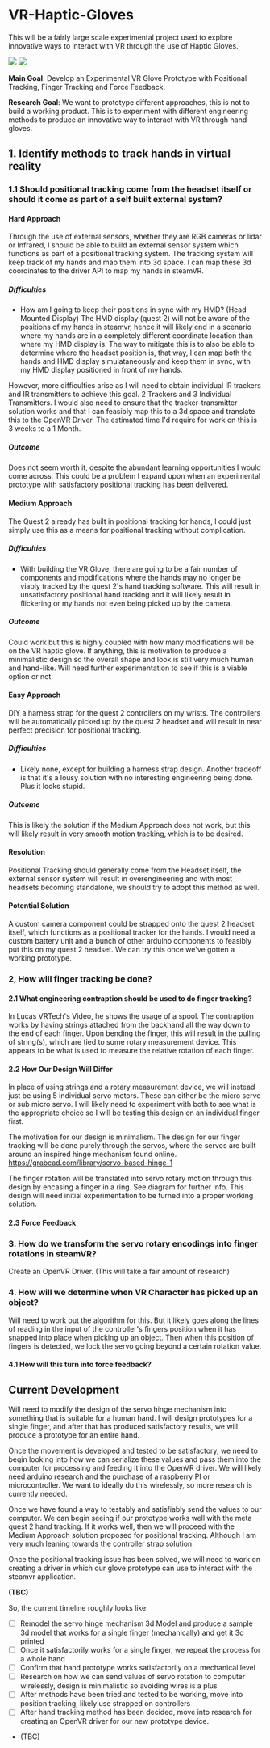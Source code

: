 # VR-Haptic-Gloves
This will be a fairly large scale experimental project used to explore innovative ways to interact with VR through the use of Haptic Gloves.

![](./images/Finger_Servo_Prototype.png)
![](./images/Finger_Rotation_Mechanism.png)

**Main Goal**: Develop an Experimental VR Glove Prototype with Positional Tracking, Finger Tracking and Force Feedback.

**Research Goal**: We want to prototype different approaches, this is not to build a working product. This is to experiment with different engineering methods
to produce an innovative way to interact with VR through hand gloves.

## 1. Identify methods to track hands in virtual reality

### 1.1 Should positional tracking come from the headset itself or should it come as part of a self built external system?

#### Hard Approach 

Through the use of external sensors, whether they are RGB cameras or lidar or Infrared, I should be able to build an external sensor system which functions 
as part of a positional tracking system. The tracking system will keep track of my hands and map them into 3d space. I can map these 3d coordinates to the driver API to
map my hands in steamVR. 

##### Difficulties
- How am I going to keep their positions in sync with my HMD? (Head Mounted Display)
The HMD display (quest 2) will not be aware of the positions of my hands in steamvr, hence it will likely end in a scenario where my hands are in a completely 
different coordinate location than where my HMD display is. The way to mitigate this is to also be able to determine where the headset position is, that way, I can map both 
the hands and HMD display simulataneously and keep them in sync, with my HMD display positioned in front of my hands. 

However, more difficulties arise as I will need to obtain individual IR trackers and IR transmitters to achieve this goal. 2 Trackers and 3 Individual Transmitters.
I would also need to ensure that the tracker-transmitter solution works and that I can feasibly map this to a 3d space and translate this to the OpenVR Driver. The estimated
time I'd require for work on this is 3 weeks to a 1 Month. 

##### Outcome
Does not seem worth it, despite the abundant learning opportunities I would come across. This could be a problem I expand upon when an experimental prototype with
satisfactory positional tracking has been delivered.

#### Medium Approach
The Quest 2 already has built in positional tracking for hands, I could just simply use this as a means for positional tracking without complication.

##### Difficulties
- With building the VR Glove, there are going to be a fair number of components and modifications where the hands may no longer be viably tracked by the quest 2's
hand tracking software. This will result in unsatisfactory positional hand tracking and it will likely result in flickering or my hands not even being picked up by the camera.

##### Outcome
Could work but this is highly coupled with how many modifications will be on the VR haptic glove. If anything, this is motivation to produce a minimalistic design
so the overall shape and look is still very much human and hand-like. Will need further experimentation to see if this is a viable option or not. 

#### Easy Approach
DIY a harness strap for the quest 2 controllers on my wrists. The controllers will be automatically picked up by the quest 2 headset and will result in 
near perfect precision for positional tracking. 

##### Difficulties
- Likely none, except for building a harness strap design. Another tradeoff is that it's a lousy solution with no interesting engineering being done. Plus it looks stupid.

##### Outcome
This is likely the solution if the Medium Approach does not work, but this will likely result in very smooth motion tracking, which is to be desired.

#### Resolution
Positional Tracking should generally come from the Headset itself, the external sensor system will result in overengineering and with most headsets becoming
standalone, we should try to adopt this method as well. 

#### Potential Solution
A custom camera component could be strapped onto the quest 2 headset itself, which functions as a positional tracker for the hands. 
I would need a custom battery unit and a bunch of other arduino components to feasibly put this on my quest 2 headset. We can try this once we've gotten a working prototype.

### 2, How will finger tracking be done? 

#### 2.1 What engineering contraption should be used to do finger tracking?

In Lucas VRTech's Video, he shows the usage of a spool. The contraption works by having strings attached from the backhand all the way down to the end of each finger.
Upon bending the finger, this will result in the pulling of string(s), which are tied to some rotary measurement device. This appears to be what is used to measure the 
relative rotation of each finger. 

#### 2.2 How Our Design Will Differ

In place of using strings and a rotary measurement device, we will instead just be using 5 individual servo motors. These can either be the micro servo or sub micro servo. I
will likely need to experiment with both to see what is the appropriate choice so I will be testing this design on an individual finger first. 

The motivation for our design is minimalism. The design for our finger tracking will be done purely through the servos, where the servos are built around an inspired
hinge mechanism found online. https://grabcad.com/library/servo-based-hinge-1 

The finger rotation will be translated into servo rotary motion through this design by encasing a finger in a ring. See diagram for further info.
This design will need initial experimentation to be turned into a proper working solution.

#### 2.3 Force Feedback

### 3. How do we transform the servo rotary encodings into finger rotations in steamVR?

Create an OpenVR Driver. (This will take a fair amount of research)

### 4. How will we determine when VR Character has picked up an object?

Will need to work out the algorithm for this. But it likely goes along the lines of reading in the input of the controller's fingers position when it has snapped into place
when picking up an object. Then when this position of fingers is detected, we lock the servo going beyond a certain rotation value.

#### 4.1 How will this turn into force feedback?

## Current Development

Will need to modify the design of the servo hinge mechanism into something that is suitable for a human hand. I will design prototypes for a single finger, and after that has produced satisfactory results, we will produce a prototype for an entire hand. 

Once the movement is developed and tested to be satisfactory, we need to begin looking into how we can serialize these values and pass them into the computer for processing and feeding it into the OpenVR driver. We will likely need arduino research and the purchase of a raspberry PI or microcontroller. We want to ideally do this wirelessly, so more research is currently needed.

Once we have found a way to testably and satisfiably send the values to our computer. We can begin seeing if our prototype works well with the meta quest 2 hand tracking. If it works well, then we will proceed with the Medium Approach solution proposed for positional tracking. Although I am very much leaning towards the controller strap solution.

Once the positional tracking issue has been solved, we will need to work on creating a driver in which our glove prototype can use to interact with the steamvr application. 

**(TBC)**

So, the current timeline roughly looks like:
- [ ] Remodel the servo hinge mechanism 3d Model and produce a sample 3d model that works for a single finger (mechanically) and get it 3d printed
- [ ] Once it satisfactorily works for a single finger, we repeat the process for a whole hand
- [ ] Confirm that hand prototype works satisfactorily on a mechanical level
- [ ] Research on how we can send values of servo rotation to computer wirelessly, design is minimalistic so avoiding wires is a plus
- [ ] After methods have been tried and tested to be working, move into position tracking, likely use strapped on controllers
- [ ] After hand tracking method has been decided, move into research for creating an OpenVR driver for our new prototype device.
- (TBC)
